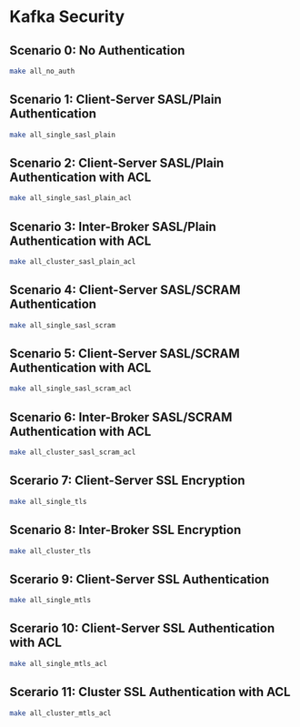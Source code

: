 # Kafka Security

## Scenario 0: No Authentication

```bash
make all_no_auth
```

## Scenario 1: Client-Server SASL/Plain Authentication

```bash
make all_single_sasl_plain
```

## Scenario 2: Client-Server SASL/Plain Authentication with ACL

```bash
make all_single_sasl_plain_acl
```

## Scenario 3: Inter-Broker SASL/Plain Authentication with ACL

```bash
make all_cluster_sasl_plain_acl
```

## Scenario 4: Client-Server SASL/SCRAM Authentication

```bash
make all_single_sasl_scram
```

## Scenario 5: Client-Server SASL/SCRAM Authentication with ACL

```bash
make all_single_sasl_scram_acl
```

## Scenario 6: Inter-Broker SASL/SCRAM Authentication with ACL

```bash
make all_cluster_sasl_scram_acl
```

## Scerario 7: Client-Server SSL Encryption

```bash
make all_single_tls
```

## Scenario 8: Inter-Broker SSL Encryption

```bash
make all_cluster_tls
```

## Scerario 9: Client-Server SSL Authentication

```bash
make all_single_mtls
```

## Scerario 10: Client-Server SSL Authentication with ACL

```bash
make all_single_mtls_acl
```

## Scerario 11: Cluster SSL Authentication with ACL

```bash
make all_cluster_mtls_acl
```
